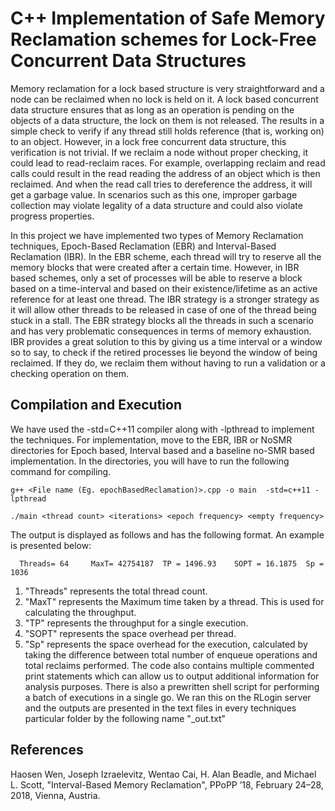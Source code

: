 # C++ Implementation of Safe Memory Reclamation schemes for Lock-Free Concurrent Data Structures

Memory reclamation for a lock based structure is very straightforward and a node can be reclaimed when no lock is held on it. A lock based concurrent data structure ensures that as long as an operation is pending on the objects of a data structure, the lock on them is not released. The results in a simple check to verify if any thread still holds reference (that is, working on) to an object. However, in a lock free concurrent data structure, this verification is not trivial. If we reclaim a node without proper checking, it could lead to read-reclaim races. For example, overlapping reclaim and read calls could result in the read reading the address of an object which is then reclaimed. And when the read call tries to dereference the address, it will get a garbage value. In scenarios such as this one, improper garbage collection may violate legality of a data structure and could also violate progress properties.

In this project we have implemented two types of Memory Reclamation techniques, Epoch-Based Reclamation (EBR) and Interval-Based Reclamation (IBR). In the EBR scheme, each thread will try to reserve all the memory blocks that were created after a certain time. However, in IBR based schemes, only a set of processes will be able to reserve a block based on a time-interval and based on their existence/lifetime as an active reference for at least one thread. The IBR strategy is a stronger strategy as it will allow other threads to be released in case of one of the thread being stuck in a stall. The EBR strategy blocks all the threads in such a scenario and has very problematic consequences in terms of memory exhaustion. IBR provides a great solution to this by giving us a time interval or a window so to say, to check if the retired processes lie beyond the window of being reclaimed. If they do, we reclaim them without having to run a validation or a checking operation on them. 

## Compilation and Execution
We have used the -std=C++11 compiler along with -lpthread to implement the techniques. 
For implementation, move to the EBR, IBR or NoSMR directories for Epoch based, Interval based and a baseline no-SMR based implementation. In the directories, you will have to run the following command for compiling.
```
g++ <File name (Eg. epochBasedReclamation)>.cpp -o main  -std=c++11 -lpthread

./main <thread count> <iterations> <epoch frequency> <empty frequency>
```
The output is displayed as follows and has the following format. An example is presented below:
```
  Threads= 64     MaxT= 42754187  TP = 1496.93    SOPT = 16.1875  Sp = 1036
```
1. "Threads" represents the total thread count.
2. "MaxT" represents the Maximum time taken by a thread. This is used for calculating the throughput.
3. "TP" represents the throughput for a single execution. 
4. "SOPT" represents the space overhead per thread.
5. "Sp" represents the space overhead for the execution, calculated by taking the difference between total number of enqueue operations and total reclaims performed. 
The code also contains multiple commented print statements which can allow us to output additional information for analysis purposes. 
There is also a prewritten shell script for performing a batch of executions in a single go. We ran this on the RLogin server and the outputs are presented in the text files in every techniques particular folder by the following name "<technique>_out.txt"

## References
Haosen Wen, Joseph Izraelevitz, Wentao Cai, H. Alan Beadle, and Michael L. Scott, "Interval-Based Memory Reclamation", PPoPP ’18, February 24–28, 2018, Vienna, Austria.

